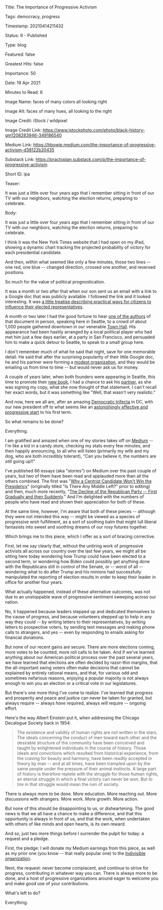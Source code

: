 Title:  The Importance of Progressive Activism

Tags:   democracy, progress

Timestamp: 20210414211432

Status: 9 - Published

Type:   blog

Featured: false

Greatest Hits: false

Importance: 50

Date:   19 Apr 2021

Minutes to Read: 6

Image Name: faces of many colors all looking right

Image Alt: faces of many hues, all looking to the right

Image Credit: iStock / wildpixel

Image Credit Link: https://www.istockphoto.com/photo/black-history-gm1208283946-349186540

Medium Link: https://hbowie.medium.com/the-importance-of-progressive-activism-d38122b20435

Substack Link: https://practopian.substack.com/p/the-importance-of-progressive-activism

Short ID: ipa

Teaser: 

It was just a little over four years ago that I remember sitting in front of our TV with our neighbors, watching the election returns, preparing to celebrate. 


Body: 

It was just a little over four years ago that I remember sitting in front of our TV with our neighbors, watching the election returns, preparing to celebrate. 

I think it was the New York Times website that I had open on my iPad, showing a dynamic chart tracking the projected probability of victory for each presidential candidate. 

And then, within what seemed like only a few minutes, those two lines -- one red, one blue -- changed direction, crossed one another, and reversed positions. 

So much for the value of political prognostication. 

It was a month or two after that when our son sent us an email with a link to a Google doc that was publicly available. I followed the link and it looked interesting. It was [a little treatise describing practical ways for citizens to influence their elected representatives][guide]. 

A month or two later I had the good fortune to hear [one of the authors][ezra] of that document in person, speaking here in Seattle, to a crowd of about 1,000 people gathered downtown in our venerable [Town Hall][th]. His appearance had been hastily arranged by a local political player who had met him just a few days earlier, at a party in San Francisco, and persuaded him to make a quick detour to Seattle, to speak to a small group here. 

I don't remember much of what he said that night, save for one memorable detail. He said that after the surprising popularity of their little Google doc, he and his partner were forming a [modest organization][indiv], and they would be emailing us from time to time -- but would never ask us for money. 

A couple of years later, when both founders were appearing in Seattle, this time to promote their [new book][book], I had a chance to ask his [partner][leah], as she was signing my copy, what she now thought of that statement. I can't recall her exact words, but it was something like "Well, that wasn't very realistic."

And now, here we all are, after an amazing [Democratic trifecta][tri] in DC, with our new president off to what seems like an [astonishingly effective and progressive start][klein] to his first term. 

So what remains to be done?

Everything. 

I am gratified and amazed when one of my stories takes off on [Medium][] -- I'm like a kid in a candy store, checking my stats every few minutes, and then happily announcing, to all who will listen (primarily my wife and my dog, who are both incredibly tolerant), "Can you believe it, the numbers are *still* going up!!"

I've published 66 essays (aka "stories") on Medium over the past couple of years, but two of them have been read and applauded more than all the others combined. The first was "[Why a Centrist Candidate Won't Win the Presidency][centrist]" (originally titled "Is There Any Middle Left?" prior to editing) and then, much more recently, "[The Decline of the Republican Party -- First Gradually and then Suddenly][decline]." And I'm delighted with the numbers of people who have read and shown their appreciation for both of these. 

At the same time, however, I'm aware that both of these pieces -- although they were not intended this way -- might be viewed as a species of progressive wish fulfillment, as a sort of soothing balm that might lull liberal fantasists into sweet and soothing dreams of our rosy futures together. 

Which brings me to this piece, which I offer as a sort of bracing corrective. 

First, let me say clearly that, without the untiring work of progressive activists all across our country over the last few years, we might all be sitting here today wondering how Trump could have been elected to a second term, or wondering how Biden could possibly get anything done with the Republicans still in control of the Senate, or -- worst of all -- wondering what to do after Trump and his minions had successfully manipulated the reporting of election results in order to keep their leader in office for another four years. 

What actually happened, instead of these alternative outcomes, was not due to an unstoppable wave of progressive sentiment sweeping across our nation. 

No, it happened because leaders stepped up and dedicated themselves to the cause of progress, and because volunteers stepped up to help in any way they could -- by writing letters to their representatives, by writing letters to prospective voters, by sending text messages and making phone calls to strangers, and yes -- even by responding to emails asking for financial donations. 

But none of our recent gains are secure. There are more elections coming, more votes to be counted, more roll calls to be taken. And if we've learned anything about our American political process over the past several years, we have learned that elections are often decided by razor-thin margins, that the all-important swing voters often make decisions that cannot be explained by entirely rational means, and that, for various odd and sometimes nefarious reasons, enjoying a popular majority is not always enough to win you an election or a critical vote in our legislatures. 

But there's one more thing I've come to realize. I've learned that progress and prosperity and peace and justice can never be taken for granted, but always require -- always *have* required, always *will* require -- ongoing effort. 

Here's the way Albert Einstein put it, when addressing the Chicago Decalogue Society back in 1954:

> The existence and validity of human rights are not written in the stars. The ideals concerning the conduct of men toward each other and the desirable structure of the community have been conceived and taught by enlightened individuals in the course of history. Those ideals and convictions which resulted from historical experience, from the craving for beauty and harmony, have been readily accepted in theory by man -- and at all times, have been trampled upon by the same people under the pressure of their animal instincts. A large part of history is therefore replete with the struggle for those human rights, an eternal struggle in which a final victory can never be won. But to tire in that struggle would mean the ruin of society.

There is always more to be done. More education. More reaching out. More discussions with strangers. More work. More growth. More action. 

But none of this should be disappointing to us, or disheartening. The good news is that we all have a chance to make a difference, and that this opportunity is always in front of us, and that the work, when undertaken with others of like minds and open hearts, is its own reward. 

And so, just two more things before I surrender the pulpit for today: a request and a pledge. 

First, the pledge: I will donate my Medium earnings from this piece, as well as my prior one (you know -- that really popular one) to the [Indivisible organization][indiv].

Next, the request: never become complacent, and continue to strive for progress, contributing in whatever way you can. There is always more to be done, and a host of progressive organizations around eager to welcome you and make good use of your contributions. 

What's left to do?

Everything. 

[book]: https://book.indivisible.org

[centrist]: https://medium.com/s/story/is-there-any-middle-left-d1dcd9df484f

[decline]: https://hbowie.medium.com/the-decline-of-the-republican-party-first-gradually-and-then-suddenly-5aa0c8784898

[ezra]: https://indivisible.org/staff/ezra-levin

[guide]: https://indivisible.org/campaign/original-2016-indivisible-guide

[indiv]: https://indivisible.org

[klein]: https://www.nytimes.com/2021/04/08/opinion/biden-jobs-infrastructure-economy.html

[leah]: https://indivisible.org/staff/leah-greenberg

[medium]: https://hbowie.medium.com

[th]: https://townhallseattle.org

[tri]: https://swingleft.org/p/democratic-trifecta
